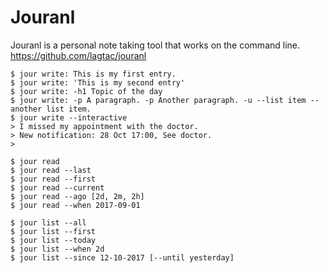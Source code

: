 # Jouranl

Jouranl is a personal note taking tool that works on the command line. https://github.com/lagtac/jouranl

    $ jour write: This is my first entry.
    $ jour write: 'This is my second entry'
    $ jour write: -h1 Topic of the day
    $ jour write: -p A paragraph. -p Another paragraph. -u --list item --another list item.
    $ jour write --interactive
    > I missed my appointment with the doctor.
    > New notification: 28 Oct 17:00, See doctor.
    >

    $ jour read
    $ jour read --last 
    $ jour read --first
    $ jour read --current
    $ jour read --ago [2d, 2m, 2h]
    $ jour read --when 2017-09-01 

    $ jour list --all
    $ jour list --first
    $ jour list --today
    $ jour list --when 2d
    $ jour list --since 12-10-2017 [--until yesterday]
    